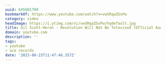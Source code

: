 ```yaml
---
uuid: 645601709
bookmarkOf: https://www.youtube.com/watch?v=vwSRqaZGsPw
category: video
headImage: https://i.ytimg.com/vi/vwSRqaZGsPw/hqdefault.jpg
title: Gil Scott-Heron - Revolution Will Not Be Televised (Official Audio)
domain: youtube.com
description: ''
tags:
- youtube
- ace records
date: '2023-08-23T11:47:46.357Z'
---
```



